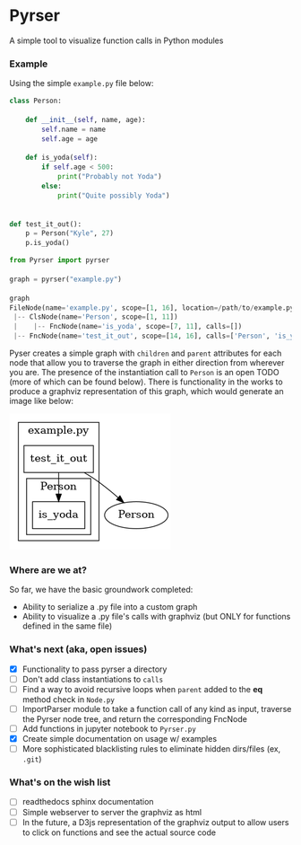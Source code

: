 # Pyrser
A simple tool to visualize function calls in Python modules

### Example
Using the simple ``example.py`` file below:
```python
class Person:
    
    def __init__(self, name, age):
        self.name = name
        self.age = age

    def is_yoda(self):
        if self.age < 500:
            print("Probably not Yoda")
        else:
            print("Quite possibly Yoda")


def test_it_out():
    p = Person("Kyle", 27)
    p.is_yoda()
```

```python
from Pyrser import pyrser

graph = pyrser("example.py")

graph
FileNode(name='example.py', scope=[1, 16], location=/path/to/example.py)
 |-- ClsNode(name='Person', scope=[1, 11])
 |    |-- FncNode(name='is_yoda', scope=[7, 11], calls=[])
 |-- FncNode(name='test_it_out', scope=[14, 16], calls=['Person', 'is_yoda'])
```

Pyser creates a simple graph with `children` and `parent` attributes for each node that allow you to traverse the graph in either direction from wherever you are. The presence of the instantiation call to ``Person`` is an open TODO (more of which can be found below). There is functionality in the works to produce a graphviz representation of this graph, which would generate an image like below:

![Alt text](images/example.png "example.png")

### Where are we at?
So far, we have the basic groundwork completed:
- Ability to serialize a .py file into a custom graph
- Ability to visualize a .py file's calls with graphviz (but ONLY for functions defined in the same file)

### What's next (aka, open issues)
* [x] Functionality to pass pyrser a directory
* [ ] Don't add class instantiations to `calls`
* [ ] Find a way to avoid recursive loops when `parent` added to the __eq__ method check in ``Node.py``
* [ ] ImportParser module to take a function call of any kind as input, traverse the Pyrser node tree, and return the corresponding FncNode
* [ ] Add functions in jupyter notebook to ``Pyrser.py``
* [x] Create simple documentation on usage w/ examples
* [ ] More sophisticated blacklisting rules to eliminate hidden dirs/files (ex, ``.git``)

### What's on the wish list
* [ ] readthedocs sphinx documentation
* [ ] Simple webserver to server the graphviz as html
* [ ] In the future, a D3js representation of the graphviz output to allow users to click on functions and see the actual source code
